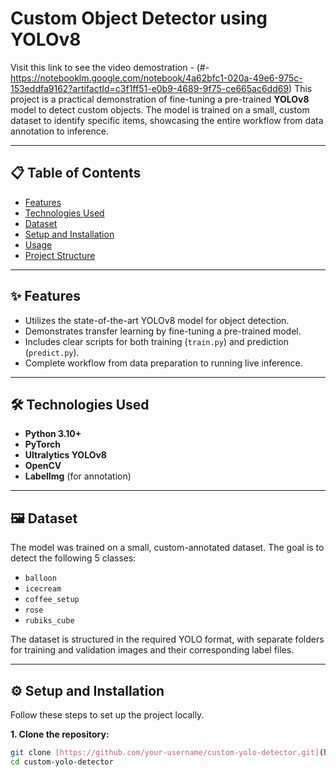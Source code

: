 # Custom Object Detector using YOLOv8
Visit this link to see the video demostration - (#-https://notebooklm.google.com/notebook/4a62bfc1-020a-49e6-975c-153eddfa9162?artifactId=c3f1ff51-e0b9-4689-9f75-ce665ac6dd69)
This project is a practical demonstration of fine-tuning a pre-trained **YOLOv8** model to detect custom objects. The model is trained on a small, custom dataset to identify specific items, showcasing the entire workflow from data annotation to inference.




---

## 📋 Table of Contents
- [Features](#-features)
- [Technologies Used](#-technologies-used)
- [Dataset](#-dataset)
- [Setup and Installation](#-setup-and-installation)
- [Usage](#-usage)
- [Project Structure](#-project-structure)

---

## ✨ Features
- Utilizes the state-of-the-art YOLOv8 model for object detection.
- Demonstrates transfer learning by fine-tuning a pre-trained model.
- Includes clear scripts for both training (`train.py`) and prediction (`predict.py`).
- Complete workflow from data preparation to running live inference.

---

## 🛠️ Technologies Used
- **Python 3.10+**
- **PyTorch**
- **Ultralytics YOLOv8**
- **OpenCV**
- **LabelImg** (for annotation)

---

## 🖼️ Dataset
The model was trained on a small, custom-annotated dataset. The goal is to detect the following 5 classes:

- `balloon`
- `icecream`
- `coffee_setup`
- `rose`
- `rubiks_cube`

The dataset is structured in the required YOLO format, with separate folders for training and validation images and their corresponding label files.

---

## ⚙️ Setup and Installation

Follow these steps to set up the project locally.

**1. Clone the repository:**
```bash
git clone [https://github.com/your-username/custom-yolo-detector.git](https://github.com/your-username/custom-yolo-detector.git)
cd custom-yolo-detector
